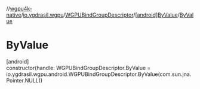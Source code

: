 //[wgpu4k-native](../../../../index.md)/[io.ygdrasil.wgpu](../../index.md)/[WGPUBindGroupDescriptor](../index.md)/[[android]ByValue](index.md)/[ByValue](-by-value.md)

# ByValue

[android]\
constructor(handle: WGPUBindGroupDescriptor.ByValue = io.ygdrasil.wgpu.android.WGPUBindGroupDescriptor.ByValue(com.sun.jna.Pointer.NULL))